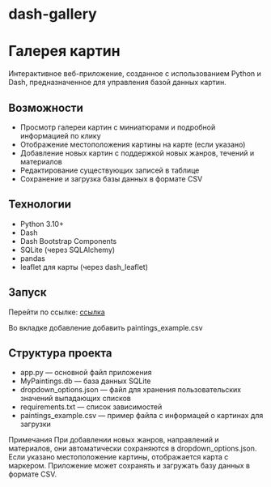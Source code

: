 # dash-gallery

# Галерея картин

Интерактивное веб-приложение, созданное с использованием Python и Dash, предназначенное для управления базой данных картин.

## Возможности

- Просмотр галереи картин с миниатюрами и подробной информацией по клику
- Отображение местоположения картины на карте (если указано)
- Добавление новых картин с поддержкой новых жанров, течений и материалов
- Редактирование существующих записей в таблице
- Сохранение и загрузка базы данных в формате CSV

## Технологии
- Python 3.10+
- Dash
- Dash Bootstrap Components
- SQLite (через SQLAlchemy)
- pandas
- leaflet для карты (через dash_leaflet)
  
## Запуск

Перейти по ссылке: [ссылка](https://dash-gallery.onrender.com)

Во вкладке добавление добавить paintings_example.csv

## Структура проекта

- app.py — основной файл приложения
- MyPaintings.db — база данных SQLite
- dropdown_options.json — файл для хранения пользовательских значений выпадающих списков
- requirements.txt — список зависимостей
- paintings_example.csv — пример файла с информацей о картинах для загрузки

Примечания
При добавлении новых жанров, направлений и материалов, они автоматически сохраняются в dropdown_options.json.
Если указано местоположение картины, отображается карта с маркером.
Приложение может сохранять и загружать базу данных в формате CSV.
